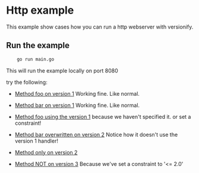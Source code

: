 # Http example

This example show cases how you can run a http webserver with versionify.

## Run the example

```bash
    go run main.go 
```
This will run the example locally on port 8080

try the following:

- [Method foo on version 1](http://localhost:8080/v1.0.0/foo) Working fine. Like normal.
- [Method bar on version 1](http://localhost:8080/v1.0.0/bar) Working fine. Like normal.

- [Method foo using the version 1](http://localhost:8080/v2.0.0/foo) because we haven't specified it. or set a constraint!
- [Method bar overwritten on version 2](http://localhost:8080/v2.0.0/bar) Notice how it doesn't use the version 1 handler!
- [Method only on version 2](http://localhost:8080/v2.0.0/iain)

- [Method NOT on version 3](http://localhost:8080/v3.0.0/iain) Because we've set a constraint to '<= 2.0'